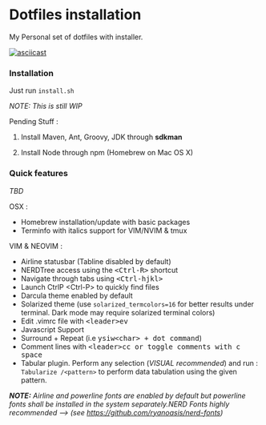 # Dotfiles installation 
My Personal set of dotfiles with installer.

[![asciicast](https://asciinema.org/a/div7031ylnzqxuuvphafh8x1b.png)](https://asciinema.org/a/div7031ylnzqxuuvphafh8x1b)

### Installation

Just run ```install.sh```

_NOTE: This is still WIP_

Pending Stuff : 

1. Install Maven, Ant, Groovy, JDK through **sdkman** 

2. Install Node through npm (Homebrew on Mac OS X)
  
### Quick features

_TBD_

OSX :
- Homebrew installation/update with basic packages
- Terminfo with italics support for VIM/NVIM & tmux

VIM & NEOVIM :
- Airline statusbar (Tabline disabled by default)
- NERDTree access using the <kbd>\<Ctrl-R\></kbd> shortcut
- Navigate through tabs using <kbd>\<Ctrl-hjkl\></kbd>
- Launch CtrlP \<Ctrl-P\> to quickly find files
- Darcula theme enabled by default
- Solarized theme (use `solarized_termcolors=16` for better results under terminal. Dark mode may require solarized terminal colors)
- Edit .vimrc file with <kbd>\<leader\>ev</kbd>
- Javascript Support
- Surround + Repeat (i.e <kbd>ysiw\<char\> + dot command</kbd>)
- Comment lines with <kbd>\<leader>cc</kdb> or toggle comments with <kbd><leader>c space</kbd>
- Tabular plugin. Perform any selection (_VISUAL recommended_) and run : <kbd>`Tabularize /<pattern>`</kbd> to perform data tabulation using the given pattern.

_**NOTE:** Airline and powerline fonts are enabled by default but powerline fonts shall be installed in the system separately.NERD Fonts highly recommended --> (see https://github.com/ryanoasis/nerd-fonts)_
